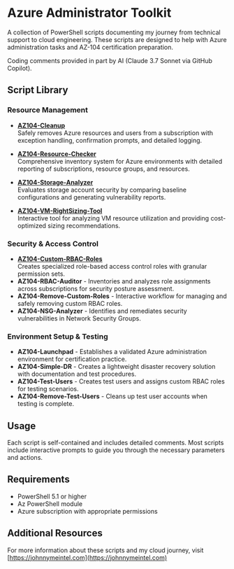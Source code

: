 # Azure Administrator Toolkit

A collection of PowerShell scripts documenting my journey from technical support to cloud engineering. These scripts are designed to help with Azure administration tasks and AZ-104 certification preparation.

Coding comments provided in part by AI (Claude 3.7 Sonnet via GitHub Copilot).

## Script Library

### Resource Management
- **[AZ104-Cleanup](https://github.com/johnnymeintel/AZ104admintoolkit/blob/main/scripts/AZ104-Cleanup.ps1)**  
  Safely removes Azure resources and users from a subscription with exception handling, confirmation prompts, and detailed logging.

- **[AZ104-Resource-Checker](https://github.com/johnnymeintel/AZ104admintoolkit/blob/main/scripts/AZ104-Resource-Checker.ps1)**  
  Comprehensive inventory system for Azure environments with detailed reporting of subscriptions, resource groups, and resources.

- **[AZ104-Storage-Analyzer](https://github.com/johnnymeintel/AZ104admintoolkit/blob/main/scripts/AZ104-Storage-Analyzer.ps1)**  
  Evaluates storage account security by comparing baseline configurations and generating vulnerability reports.

- **[AZ104-VM-RightSizing-Tool](https://github.com/johnnymeintel/AZ104admintoolkit/blob/main/scripts/AZ104-VM-RightSizing-Tool.ps1)**  
  Interactive tool for analyzing VM resource utilization and providing cost-optimized sizing recommendations.

### Security & Access Control
- **[AZ104-Custom-RBAC-Roles](https://github.com/johnnymeintel/AZ104admintoolkit/blob/main/scripts/AZ104-Custom-RBAC-Roles.ps1)**  
  Creates specialized role-based access control roles with granular permission sets.
- **AZ104-RBAC-Auditor** - Inventories and analyzes role assignments across subscriptions for security posture assessment.
- **AZ104-Remove-Custom-Roles** - Interactive workflow for managing and safely removing custom RBAC roles.
- **AZ104-NSG-Analyzer** - Identifies and remediates security vulnerabilities in Network Security Groups.

### Environment Setup & Testing
- **AZ104-Launchpad** - Establishes a validated Azure administration environment for certification practice.
- **AZ104-Simple-DR** - Creates a lightweight disaster recovery solution with documentation and test procedures.
- **AZ104-Test-Users** - Creates test users and assigns custom RBAC roles for testing scenarios.
- **AZ104-Remove-Test-Users** - Cleans up test user accounts when testing is complete.

## Usage

Each script is self-contained and includes detailed comments. Most scripts include interactive prompts to guide you through the necessary parameters and actions.

## Requirements

- PowerShell 5.1 or higher
- Az PowerShell module
- Azure subscription with appropriate permissions

## Additional Resources

For more information about these scripts and my cloud journey, visit [https://johnnymeintel.com](https://johnnymeintel.com)
